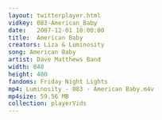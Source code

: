 ```yaml
---
layout: twitterplayer.html
vidkey: 083-American_Baby
date:   2007-12-01 10:00:00
title:  American Baby
creators: Liza & Luminosity
song: American Baby
artist: Dave Matthews Band
width: 848
height: 480
fandoms: Friday Night Lights
mp4: Luminosity - 083 - American Baby.m4v
mp4size: 59.56 MB
collection: playerVids
---
```


  <div>
  
  </div>
  